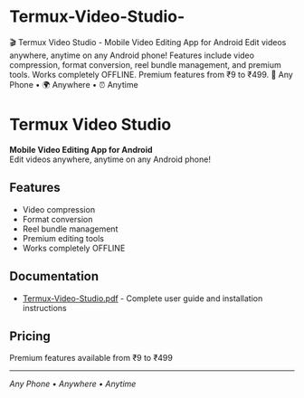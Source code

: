 # Termux-Video-Studio-
🎬 Termux Video Studio - Mobile Video Editing App for Android  Edit videos anywhere, anytime on any Android phone! Features include video compression, format conversion, reel bundle management, and premium tools. Works completely OFFLINE. Premium features from ₹9 to ₹499.  📱 Any Phone • 🌍 Anywhere • ⏰ Anytime
# Termux Video Studio

**Mobile Video Editing App for Android**  
Edit videos anywhere, anytime on any Android phone!

## Features
- Video compression
- Format conversion  
- Reel bundle management
- Premium editing tools
- Works completely OFFLINE

## Documentation
- [Termux-Video-Studio.pdf](Termux-Video-Studio.pdf) - Complete user guide and installation instructions

## Pricing
Premium features available from ₹9 to ₹499

---

*Any Phone • Anywhere • Anytime*
